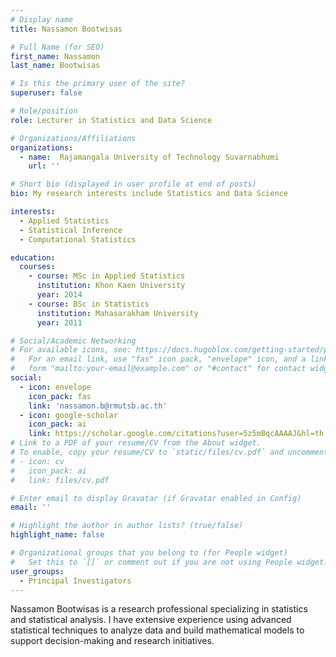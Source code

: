 ```yaml
---
# Display name
title: Nassamon Bootwisas

# Full Name (for SEO)
first_name: Nassamon
last_name: Bootwisas

# Is this the primary user of the site?
superuser: false

# Role/position
role: Lecturer in Statistics and Data Science

# Organizations/Affiliations
organizations:
  - name:  Rajamangala University of Technology Suvarnabhumi
    url: ''

# Short bio (displayed in user profile at end of posts)
bio: My research interests include Statistics and Data Science

interests:
  - Applied Statistics
  - Statistical Inference
  - Computational Statistics

education:
  courses:
    - course: MSc in Applied Statistics
      institution: Khon Kaen University
      year: 2014
    - course: BSc in Statistics
      institution: Mahasarakham University
      year: 2011

# Social/Academic Networking
# For available icons, see: https://docs.hugoblox.com/getting-started/page-builder/#icons
#   For an email link, use "fas" icon pack, "envelope" icon, and a link in the
#   form "mailto:your-email@example.com" or "#contact" for contact widget.
social:
  - icon: envelope
    icon_pack: fas
    link: 'nassamon.b@rmutsb.ac.th'
  - icon: google-scholar
    icon_pack: ai
    link: https://scholar.google.com/citations?user=5z5mBqcAAAAJ&hl=th
# Link to a PDF of your resume/CV from the About widget.
# To enable, copy your resume/CV to `static/files/cv.pdf` and uncomment the lines below.
# - icon: cv
#   icon_pack: ai
#   link: files/cv.pdf

# Enter email to display Gravatar (if Gravatar enabled in Config)
email: ''

# Highlight the author in author lists? (true/false)
highlight_name: false

# Organizational groups that you belong to (for People widget)
#   Set this to `[]` or comment out if you are not using People widget.
user_groups:
  - Principal Investigators
---
```


Nassamon Bootwisas is a research professional specializing in statistics and statistical analysis. I have extensive experience using advanced statistical techniques to analyze data and build mathematical models to support decision-making and research initiatives.
